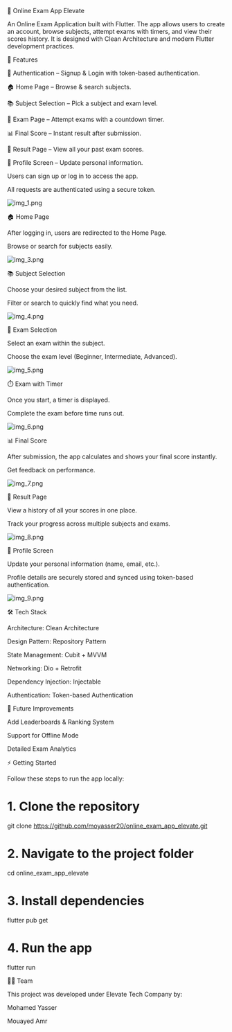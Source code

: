 📘 Online Exam App Elevate

An Online Exam Application built with Flutter. The app allows users to create an account, browse subjects, attempt exams with timers, and view their scores history. It is designed with Clean Architecture and modern Flutter development practices.

🚀 Features

🔑 Authentication – Signup & Login with token-based authentication.

🏠 Home Page – Browse & search subjects.

📚 Subject Selection – Pick a subject and exam level.

📝 Exam Page – Attempt exams with a countdown timer.

📊 Final Score – Instant result after submission.

📑 Result Page – View all your past exam scores.

👤 Profile Screen – Update personal information.


Users can sign up or log in to access the app.

All requests are authenticated using a secure token.

![img_1.png](readme_images/img_1.png)

🏠 Home Page

After logging in, users are redirected to the Home Page.

Browse or search for subjects easily.

![img_3.png](readme_images/img_3.png)

📚 Subject Selection

Choose your desired subject from the list.

Filter or search to quickly find what you need.

![img_4.png](readme_images/img_4.png)

📝 Exam Selection

Select an exam within the subject.

Choose the exam level (Beginner, Intermediate, Advanced).

![img_5.png](readme_images/img_5.png)

⏱️ Exam with Timer

Once you start, a timer is displayed.

Complete the exam before time runs out.

![img_6.png](readme_images/img_6.png)

📊 Final Score

After submission, the app calculates and shows your final score instantly.

Get feedback on performance.

![img_7.png](readme_images/img_7.png)

📑 Result Page

View a history of all your scores in one place.

Track your progress across multiple subjects and exams.

![img_8.png](readme_images/img_8.png)

👤 Profile Screen


Update your personal information (name, email, etc.).

Profile details are securely stored and synced using token-based authentication.

![img_9.png](readme_images/img_9.png)

🛠️ Tech Stack

Architecture: Clean Architecture

Design Pattern: Repository Pattern

State Management: Cubit + MVVM

Networking: Dio + Retrofit

Dependency Injection: Injectable

Authentication: Token-based Authentication

📌 Future Improvements

Add Leaderboards & Ranking System

Support for Offline Mode

Detailed Exam Analytics

⚡ Getting Started

Follow these steps to run the app locally:

# 1. Clone the repository
git clone https://github.com/moyasser20/online_exam_app_elevate.git

# 2. Navigate to the project folder
cd online_exam_app_elevate

# 3. Install dependencies
flutter pub get

# 4. Run the app
flutter run


👨‍💻 Team

This project was developed under Elevate Tech Company by:

Mohamed Yasser

Mouayed Amr
